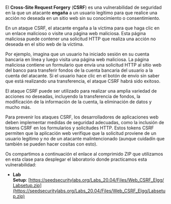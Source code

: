 El **Cross-Site Request Forgery** (**CSRF**) es una vulnerabilidad de seguridad en la que un atacante **engaña** a un usuario legítimo para que realice una acción no deseada en un sitio web sin su conocimiento o consentimiento.

En un ataque CSRF, el atacante engaña a la víctima para que haga clic en un enlace malicioso o visite una página web maliciosa. Esta página maliciosa puede contener una solicitud HTTP que realiza una acción no deseada en el sitio web de la víctima.

Por ejemplo, imagina que un usuario ha iniciado sesión en su cuenta bancaria en línea y luego visita una página web maliciosa. La página maliciosa contiene un formulario que envía una solicitud HTTP al sitio web del banco para transferir fondos de la cuenta bancaria del usuario a la cuenta del atacante. Si el usuario hace clic en el botón de envío sin saber que está realizando una transferencia, el ataque CSRF habrá sido exitoso.

El ataque CSRF puede ser utilizado para realizar una amplia variedad de acciones no deseadas, incluyendo la transferencia de fondos, la modificación de la información de la cuenta, la eliminación de datos y mucho más.

Para prevenir los ataques CSRF, los desarrolladores de aplicaciones web deben implementar medidas de seguridad adecuadas, como la inclusión de tokens CSRF en los formularios y solicitudes HTTP. Estos tokens CSRF permiten que la aplicación web verifique que la solicitud proviene de un usuario legítimo y no de un atacante malintencionado (aunque cuidadín que también se pueden hacer cositas con esto).

Os compartimos a continuación el enlace al comprimido ZIP que utilizamos en esta clase para desplegar el laboratorio donde practicamos esta vulnerabilidad:

-   **Lab Setup**: [https://seedsecuritylabs.org/Labs_20.04/Files/Web_CSRF_Elgg/Labsetup.zip](https://seedsecuritylabs.org/Labs_20.04/Files/Web_CSRF_Elgg/Labsetup.zip)